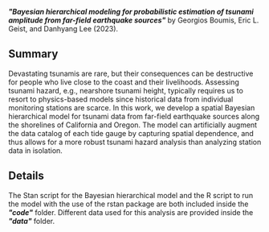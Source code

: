 ***"Bayesian hierarchical modeling for probabilistic estimation of tsunami amplitude from far-field earthquake sources"*** by Georgios Boumis, Eric L. Geist, and Danhyang Lee (2023).

## Summary
Devastating tsunamis are rare, but their consequences can be destructive for people who live close to the coast and their livelihoods. Assessing tsunami hazard, e.g., nearshore tsunami height, typically requires us to resort to physics-based models since historical data from individual monitoring stations are scarce. In this work, we develop a spatial Bayesian hierarchical model for tsunami data from far-field earthquake sources along the shorelines of California and Oregon. The model can artificially augment the data catalog of each tide gauge by capturing spatial dependence, and thus allows for a more robust tsunami hazard analysis than analyzing station data in isolation.

## Details
The Stan script for the Bayesian hierarchical model and the R script to run the model with the use of the rstan package are both included inside the ***"code"*** folder. Different data used for this analysis are provided inside the ***"data"*** folder.
